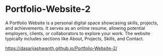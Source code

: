 # Portfolio-Website-2
A Portfolio Website is a personal digital space showcasing skills, projects, and achievements. It serves as an online resume, allowing potential employers, clients, or collaborators to explore your work. The website typically includes sections like About, Projects, Skills, and Contact.

https://dasarijashwanth.github.io/Portfolio-Website-2/
